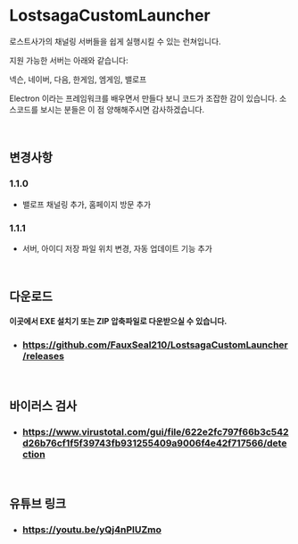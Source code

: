 # LostsagaCustomLauncher

로스트사가의 채널링 서버들을 쉽게 실행시킬 수 있는 런쳐입니다.

지원 가능한 서버는 아래와 같습니다:

넥슨, 네이버, 다음, 한게임, 엠게임, 밸로프

Electron 이라는 프레임워크를 배우면서 만들다 보니 코드가 조잡한 감이 있습니다.
소스코드를 보시는 분들은 이 점 양해해주시면 감사하겠습니다.

<br/>

## **변경사항**

### 1.1.0 
- 밸로프 채널링 추가, 홈페이지 방문 추가 

### 1.1.1 
- 서버, 아이디 저장 파일 위치 변경, 자동 업데이트 기능 추가

<br/>

## **다운로드**

#### 이곳에서 EXE 설치기 또는 ZIP 압축파일로 다운받으실 수 있습니다.
- ### https://github.com/FauxSeal210/LostsagaCustomLauncher/releases

<br/>

## **바이러스 검사**

- ### https://www.virustotal.com/gui/file/622e2fc797f66b3c542d26b76cf1f5f39743fb931255409a9006f4e42f717566/detection

<br/>

## **유튜브 링크**

- ### https://youtu.be/yQj4nPIUZmo
